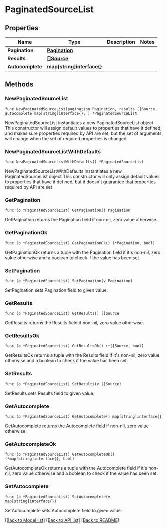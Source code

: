 # PaginatedSourceList

## Properties

Name | Type | Description | Notes
------------ | ------------- | ------------- | -------------
**Pagination** | [**Pagination**](Pagination.md) |  | 
**Results** | [**[]Source**](Source.md) |  | 
**Autocomplete** | **map[string]interface{}** |  | 

## Methods

### NewPaginatedSourceList

`func NewPaginatedSourceList(pagination Pagination, results []Source, autocomplete map[string]interface{}, ) *PaginatedSourceList`

NewPaginatedSourceList instantiates a new PaginatedSourceList object
This constructor will assign default values to properties that have it defined,
and makes sure properties required by API are set, but the set of arguments
will change when the set of required properties is changed

### NewPaginatedSourceListWithDefaults

`func NewPaginatedSourceListWithDefaults() *PaginatedSourceList`

NewPaginatedSourceListWithDefaults instantiates a new PaginatedSourceList object
This constructor will only assign default values to properties that have it defined,
but it doesn't guarantee that properties required by API are set

### GetPagination

`func (o *PaginatedSourceList) GetPagination() Pagination`

GetPagination returns the Pagination field if non-nil, zero value otherwise.

### GetPaginationOk

`func (o *PaginatedSourceList) GetPaginationOk() (*Pagination, bool)`

GetPaginationOk returns a tuple with the Pagination field if it's non-nil, zero value otherwise
and a boolean to check if the value has been set.

### SetPagination

`func (o *PaginatedSourceList) SetPagination(v Pagination)`

SetPagination sets Pagination field to given value.


### GetResults

`func (o *PaginatedSourceList) GetResults() []Source`

GetResults returns the Results field if non-nil, zero value otherwise.

### GetResultsOk

`func (o *PaginatedSourceList) GetResultsOk() (*[]Source, bool)`

GetResultsOk returns a tuple with the Results field if it's non-nil, zero value otherwise
and a boolean to check if the value has been set.

### SetResults

`func (o *PaginatedSourceList) SetResults(v []Source)`

SetResults sets Results field to given value.


### GetAutocomplete

`func (o *PaginatedSourceList) GetAutocomplete() map[string]interface{}`

GetAutocomplete returns the Autocomplete field if non-nil, zero value otherwise.

### GetAutocompleteOk

`func (o *PaginatedSourceList) GetAutocompleteOk() (*map[string]interface{}, bool)`

GetAutocompleteOk returns a tuple with the Autocomplete field if it's non-nil, zero value otherwise
and a boolean to check if the value has been set.

### SetAutocomplete

`func (o *PaginatedSourceList) SetAutocomplete(v map[string]interface{})`

SetAutocomplete sets Autocomplete field to given value.



[[Back to Model list]](../README.md#documentation-for-models) [[Back to API list]](../README.md#documentation-for-api-endpoints) [[Back to README]](../README.md)


